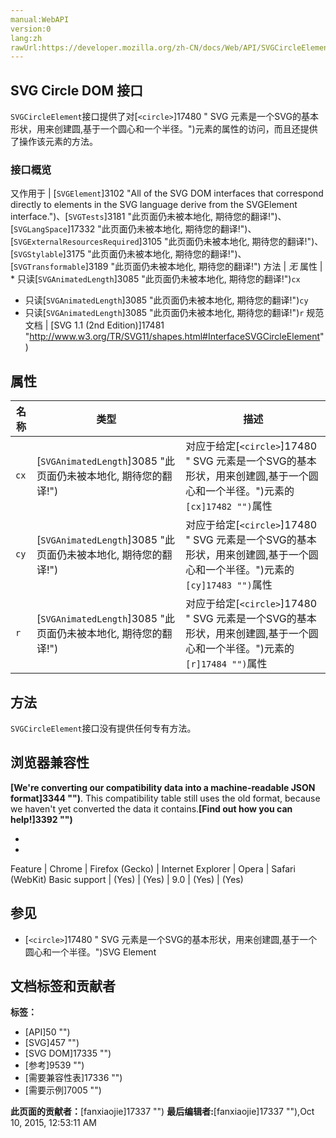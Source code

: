 ```yaml
---
manual:WebAPI
version:0
lang:zh
rawUrl:https://developer.mozilla.org/zh-CN/docs/Web/API/SVGCircleElement
---
```





## SVG Circle DOM 接口<a name="SVG_Circle_DOM_接口"></a>


`SVGCircleElement`接口提供了对[`<circle>`]17480 "<circle> SVG 元素是一个SVG的基本形状，用来创建圆,基于一个圆心和一个半径。")元素的属性的访问，而且还提供了操作该元素的方法。


### 接口概览<a name="接口概览"></a>
又作用于 | [`SVGElement`]3102 "All of the SVG DOM interfaces that correspond directly to elements in the SVG language derive from the SVGElement interface.")、[`SVGTests`]3181 "此页面仍未被本地化, 期待您的翻译!")、[`SVGLangSpace`]17332 "此页面仍未被本地化, 期待您的翻译!")、[`SVGExternalResourcesRequired`]3105 "此页面仍未被本地化, 期待您的翻译!")、[`SVGStylable`]3175 "此页面仍未被本地化, 期待您的翻译!")、[`SVGTransformable`]3189 "此页面仍未被本地化, 期待您的翻译!") 
方法 | <em>无</em> 
属性 | * 只读[`SVGAnimatedLength`]3085 "此页面仍未被本地化, 期待您的翻译!")`cx`
* 只读[`SVGAnimatedLength`]3085 "此页面仍未被本地化, 期待您的翻译!")`cy`
* 只读[`SVGAnimatedLength`]3085 "此页面仍未被本地化, 期待您的翻译!")`r` 
规范文档 | [SVG 1.1 (2nd Edition)]17481 "http://www.w3.org/TR/SVG11/shapes.html#InterfaceSVGCircleElement") 


## 属性<a name="属性"></a>
名称 | 类型 | 描述 
 ---  |  ---  |  ---  | 
`cx` | [`SVGAnimatedLength`]3085 "此页面仍未被本地化, 期待您的翻译!") | 对应于给定[`<circle>`]17480 "<circle> SVG 元素是一个SVG的基本形状，用来创建圆,基于一个圆心和一个半径。")元素的`[cx]17482 "")`属性 
`cy` | [`SVGAnimatedLength`]3085 "此页面仍未被本地化, 期待您的翻译!") | 对应于给定[`<circle>`]17480 "<circle> SVG 元素是一个SVG的基本形状，用来创建圆,基于一个圆心和一个半径。")元素的`[cy]17483 "")`属性 
`r` | [`SVGAnimatedLength`]3085 "此页面仍未被本地化, 期待您的翻译!") | 对应于给定[`<circle>`]17480 "<circle> SVG 元素是一个SVG的基本形状，用来创建圆,基于一个圆心和一个半径。")元素的`[r]17484 "")`属性 


## 方法<a name="方法"></a>


`SVGCircleElement`接口没有提供任何专有方法。


## 浏览器兼容性<a name="Browser_compatibility"></a>


**[We&#39;re converting our compatibility data into a machine-readable JSON format]3344 "")**. This compatibility table still uses the old format, because we haven&#39;t yet converted the data it contains.**[Find out how you can help!]3392 "")**


* 
* 
Feature | Chrome | Firefox (Gecko) | Internet Explorer | Opera | Safari (WebKit) 
Basic support | (Yes) | (Yes) | 9.0 | (Yes) | (Yes) 




## 参见<a name="参见"></a>

* [`<circle>`]17480 "<circle> SVG 元素是一个SVG的基本形状，用来创建圆,基于一个圆心和一个半径。")SVG Element



## 文档标签和贡献者
**标签：**
* [API]50 "")
* [SVG]457 "")
* [SVG DOM]17335 "")
* [参考]9539 "")
* [需要兼容性表]17336 "")
* [需要示例]7005 "")

**此页面的贡献者：**[fanxiaojie]17337 "")
**最后编辑者:**[fanxiaojie]17337 ""),<time>Oct 10, 2015, 12:53:11 AM</time>


